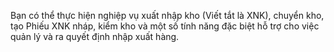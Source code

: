 Bạn có thể thực hiện nghiệp vụ xuất nhập kho (Viết tắt là XNK), chuyển kho, tạo Phiếu XNK nháp, kiểm kho và một số tính năng đặc biệt hỗ trợ cho việc quản lý và ra quyết định nhập xuất hàng.
